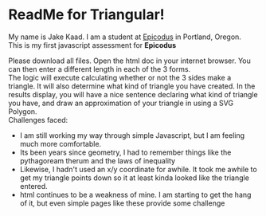 <h1> ReadMe for Triangular! </h1>
<p>
	My name is Jake Kaad.  I am a student at <a href="https://www.epicodus.com/">Epicodus</a> in Portland, Oregon. </br>
	This is my first javascript assessment for <strong> Epicodus </strong>
</p>

<p>
	Please download all files.  Open the html doc in your internet browser.  You can then enter a different length in each of the 3 forms. 
	</br>
	The logic will execute calculating whether or not the 3 sides make a triangle.  It will also determine what kind of triangle you have created.  In the results display, you will have a nice sentence declaring what kind of triangle you have, and draw an approximation of your triangle in using a SVG Polygon.  
	<br/> 
	Challenges faced:  
		<ul>
			<li>I am still working my way through simple Javascript, but I am feeling much more comfortable.  </li>
			<li>Its been years since geometry, I had to remember things like the pythagoream therum and the laws of inequality</li>
			<li>Likewise, I hadn't used an x/y coordinate for awhile.  It took me awhile to get my triangle points down so it at least kinda looked like the triangle entered.
			<li>html continues to be a weakness of mine.  I am starting to get the hang of it, but even simple pages like these provide some challenge</li>
		</ul>
</p>
